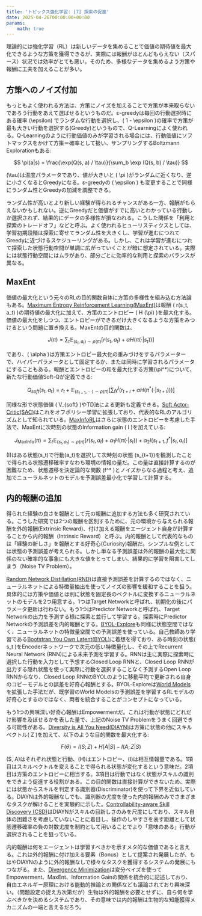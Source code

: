 ```yaml
---
title: 'トピックス強化学習: [7] 探索の促進'
date: 2025-04-26T00:00:00+00:00
params:
    math: true
---
```


理論的には強化学習（RL）は新しいデータを集めることで価値の期待値を最大化できるような方策を獲得できるが、実際には報酬がほとんどもらえない（スパース）状況では効率がとても悪い。そのため、多様なデータを集めるよう方策や報酬に工夫を加えることが多い。

## 方策へのノイズ付加

もっともよく使われる方法は、方策にノイズを加えることで方策が本来取らないであろう行動をあえて選ばせるというものだ。ε-greedyは毎回の行動選択時にある確率 \(\epsilon\) でランダムな行動を選択し、\( 1 - \epsilon \)の確率で方策が最も大きい行動を選択する(Greedy)というもので、Q-Learningによく使われる。Q-Learningのように行動価値のみが学習される場合には、行動価値にソフトマックスをかけて方策＝確率として扱い、サンプリングするBoltzmann Explorationもある:

$$
\pi(a|s) = \frac{\exp(Q(s, a) / \tau)}{\sum_b \exp (Q(s, b) / \tau)}
$$

\(\tau\)は温度パラメータであり、値が大きいと \( \pi \)がランダムに近くなり、逆に小さくなるとGreedyになる。ε-greedyの \( \epsilon \) も変更することで同様にランダム性とGreedyの加減を調整できる。

ランダム性が高いとより新しい経験が得られるチャンスがある一方、報酬がもらえないかもしれない。逆にGreedyだと価値がすでに高いとわかっている行動しか選択されず、結果的にデータの多様性が損なわれる。こうした関係を「利用と探索のトレードオフ」などと呼ぶ。よく使われるヒューリスティクスとしては、学習初期段階は探索に寄せてランダム性を大きくし、学習が進むにつれてGreedyに近づけるスケジューリングがある。しかし、これは学習が進むにつれて探索した状態行動空間が単調に広がっていくことが暗に想定されている。実際には状態行動空間にはムラがあり、部分ごとに効率的な利用と探索のバランスが異なる。

## MaxEnt

価値の最大化という元々のRLの目的関数自体に方策の多様性を組み込む方法論もある。[Maximum Entropy Reinforcement Learning(MaxEnt)](https://arxiv.org/pdf/1702.08165)は報酬 \( r(s_t, a_t) \)の期待値の最大化に加えて、方策のエントロピー \( H (\pi) \)を最大化する。価値の最大化をしつつ、エントロピーができるだけ大きくなるような方策をみつけるという問題に置き換える。MaxEntの目的関数は、

$$
J(\pi) = \sum_t \mathbb{E}_{(s_t, a_t) \sim \rho(\pi)} [ r(s_t, a_t) + \alpha H(\pi(\cdot|s_t))] 
$$

であり、\( \alpha \)は方策エントロピー最大化の重みづけをするパラメーターで、ハイパーパラメータとして固定するか、または同時に学習されるパラメータにすることもある。報酬とエントロピーの和を最大化する方策\(\pi^*\)について、新たな行動価値Soft-Qが定義できる:

$$
Q_{soft}(s_t, a_t) = r_t + \mathbb{E}_{(s_{t+1},\cdots) \sim \rho(\pi)} [\sum_l \gamma^l (r_{t+l} + \alpha H(\pi^*(\cdot|s_{t+l})))]
$$

同様な形で状態価値 \( V_{soft} \)やTD法による更新も定義できる。[Soft Actor-Critic(SAC)](https://arxiv.org/abs/1801.01290)はこれをオフポリシー学習に拡張しており、代表的なRLのアルゴリズムとして知られている。[MaxInfoRL](https://arxiv.org/abs/2412.12098)はさらに状態のエントロピーを考慮した手法で、MaxEntに次時刻の状態のInformation gain \( I \)を加えている:

$$
J_{\text{MaxInfo}}(\pi) = \sum_t \mathbb{E}_{(s_t, a_t) \sim \rho(\pi)} [ r(s_t, a_t) + \alpha_1 H(\pi(\cdot|s_t)) + \alpha_2 I(s_{t+1},f^*|s_t, a_t)] 
$$

\(I\)はある状態\(s_t\)で行動\(a_t\)を選択して次時刻の状態 \(s_{t+1}\)を観測したことで得られる状態遷移確率すなわち環境の情報の量だ。この量は直接計算するのが困難なため、状態遷移を決定論的な関数 \(f^* \)とノイズからなる過程と考え、追加でニューラルネットのモデルを予測誤差最小化で学習して計算する。

## 内的報酬の追加

得られた経験の良さを報酬として元の報酬に追加する方法も多く研究されている。こうした研究では2つの報酬を区別するために、元の環境から与えられる報酬を外的報酬(Extrinsic Reward)、付け加える報酬をエージェント自身が計算することから内的報酬（Intrinsic Reward）と呼ぶ。内的報酬として代表的なものは「経験の新しさ」を報酬とする好奇心(Curiosity)報酬だ。シンプルな例としては状態の予測誤差が考えられる。しかし単なる予測誤差は外的報酬の最大化に関係のない確率的な事象にも大きな値をとってしまい、結果的に学習を阻害してしまう（Noise TV Problem）。

[Random Network Distillation(RND)](https://arxiv.org/abs/1810.12894)は直接予測誤差を計算するのではなく、ニューラルネットによる特徴量抽出を使ってノイズの影響を緩和することを狙う。具体的には方策や価値とは別に状態を固定長のベクトルに変換するニューラルネットのモデルを2つ用意する。1つはTarget Networkと呼ばれ、初期化の後にパラメータ更新は行わない。もう1つはPredictor Networkと呼ばれ、Target Networkの出力を予測する様に探索と並行して学習する。探索時にPredictor Networkの予測誤差を内的報酬とする。[BYOL-Explore](https://arxiv.org/abs/2206.08332)も同様に状態空間ではなく、ニューラルネットの特徴量空間での予測誤差を使っている。自己教師あり学習である[Bootstrap You Own Latent(BYOL)](https://arxiv.org/abs/2006.07733)に着想を得ており、ある時刻の状態\( s_t \)をEncoderネットワークで次元の低い特徴量化し、その上でRecurrent Neural Network (RNN)による未来予測を学習する。RNNは主に実際に探索時に選択した行動を入力として予想するClosed Loop RNNと、Closed Loop RNNが出力する隠れ状態を使って実際に行動を選択することなく予測するOpen Loop RNNからなり、Closed Loop RNNのBYOLのように移動平均で更新される自身のコピーモデルとの誤差を好奇心報酬とする。BYOL-Exploreは[World Models](https://arxiv.org/abs/1803.10122)を拡張した手法だが、既学習のWorld Modelsの予測誤差を学習するRLモデルの好奇心とするのではなく、両者を統合することがコンセプトになっている。

もう1つの興味深い好奇心報酬はEmpowermentだ。これは行動が状態にどれだけ影響を及ぼせるかを表した量で、上記のNoise TV Problemをうまく回避できる可能性がある。[Diversity is All You Need(DIAYN)](https://arxiv.org/abs/1802.06070)は方策に状態の他にスキルベクトル\( Z \)を加えて、以下のような目的関数を最大化する:

$$
F(\theta) = I(S;Z) + H[A|S] -I(A;Z|S)
$$

\(S, A\)はそれぞれ状態と行動、\(H\)はエントロピー、\(I\)は相互情報量である。1項目はスキルベクトルを変えることで得られる状態が変化するという意味だ。2項目は方策のエントロピーに相当する。3項目は行動ではなく状態がスキルの識別をできよう促進する役割がある。この目的関数は直接計算ができないため、実際には状態からスキルを判定する識別器(Discriminator)を使って下界を近似している。DIAYNは外的報酬なしでも、識別器の尤度を使った内的報酬のみでさまざまなタスクが解けることを実験的に示した。[Controllability-aware Skill Discovery (CSD)](https://arxiv.org/abs/2302.05103)はDIAYNがスキルの目新しさのみを尺度にしており、スキル自体の困難さを考慮していないことに着目し、操作のしやすさを表す距離として状態遷移確率の負の対数尤度を制約として用いることでより「意味のある」行動が選択されることを狙っている。

内的報酬は何をエージェントは学習すべきかを示すメタ的な価値であると言える。これは外的報酬に付け加える要素（Bonus）として提案され発展したが、もはやDIAYNのように外的報酬なしで様々なタスクを獲得するシステムの発展にもつながる。また、[Divergence Minimization](https://arxiv.org/abs/2009.01791)は変分ベイズを使ってEmpowerment、MaxEnt、Information Gainの関係を統合的に記述しており、自由エネルギー原理における能動的推論との関係なども議論されており興味深い。（問題設定の捉え方次第だが）生物は外的報酬を必要とせずに、自ら何を学ぶべきかを決めるシステムであり、その意味では内的報酬は生物的な知能獲得メカニズムの一端と言えるだろう。